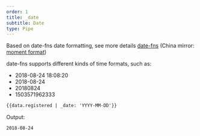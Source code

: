 ```yaml
---
order: 1
title: _date
subtitle: Date
type: Pipe
---
```


Based on date-fns date formatting, see more details [date-fns](https://date-fns.org/v1.29.0/docs/format) (China mirror: [moment format](http://Momentjs.cn/docs/#/displaying/format/))

date-fns supports different kinds of time formats, such as:

+ 2018-08-24 18:08:20
+ 2018-08-24
+ 20180824
+ 1503571962333

```html
{{data.registered | _date: 'YYYY-MM-DD'}}
```

Output:

```
2018-08-24
```
